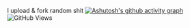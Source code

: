 I upload & fork random shit
[![Ashutosh's github activity graph](https://activity-graph.herokuapp.com/graph?username=Zane2b2t&theme=xcode)](https://github.com/ashutosh00710/github-readme-activity-graph)
![GitHub Views](https://komarev.com/ghpvc/?username=Zane2b2t&color=blue)
